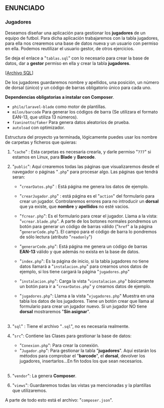 ## ENUNCIADO

### **Jugadores**

Deseamos diseñar una aplicación para gestionar los **jugadores** de un equipo de futbol. Para dicha aplicación trabajaremos con la tabla jugadores, para ella nos crearemos una base de datos nueva y un usuario con permiso en ella. Podemos reutilizar el usuario gestor, de otros ejercicios.

Se deja el enlace a "``tablas.sql``" con lo necesario para crear la base de datos, dar a **gestor** permiso en ella y crear la tabla **jugadores**.

[[Archivo SQL](#https://github.com/AlbaGonzalezPereira/daw_dwes/blob/main/DWES05/sql/DWES05_TAR_R01_tabla.sql)]

De los jugadores guardaremos nombre y apellidos, una posición, un número de dorsal (único) y un código de barras obligatorio único para cada uno.

**Dependencias obligatorias a instalar con Composer**.

* ``philo/laravel-blade`` como motor de plantillas.
* ``milon/barcode`` Para generar los códigos de barra (Se utilizara el formato EAN-13, que utiliza 13 números).
* ``fzaninotto/faker`` Para genera datos aleatorios de prueba.
* ``autoload`` con optimizador.

Estructura del proyecto ya terminada, lógicamente puedes usar los nombre de carpetas y ficheros que quieras:

1. "``cache``" : Esta carpetas es necesaria crearla, y darle permiso "``777``" si estamos en Linux, para **Blade** y **Barcode**.

2. "``public``": Aquí crearemos todas las páginas que visualizaremos desde el navegador o páginas "``.php``" para procesar algo. Las páginas que tendrá seran:

    * "``crearDatos.php``" : Está página me genera los datos de ejemplo.

    * "``crearJugador.php``" : está página es el "``action``" del formulario para crear un jugador. Controlaremos errores para no introducir un **dorsal** que ya existe, que **nombre** y **apellidos** no esté vacios.

    * "``fcrear.php``": Es el formulario para crear el jugador. Llama a la vista: "``vcrear.blade.php``". A parte de los botones normales pondremos un botón para generar un código de barras válido ("``href``" a la página "``generarCode.php``"). El campo para el código de barra lo pondremos de sólo lectura (atributo "``readonly``")

    * "``generarCode.php``": Está página me genera un código de barras **EAN-13** válido y que además no exista en la base de datos.

    * "``index.php``": Es la página de inicio, si la tabla jugadores no tiene datos llamará a "``instalacion.php``" para crearnos unos datos de ejemplo, si los tiene cargará la página "``jugadores.php``"

    * "``instalacion.php``": Carga la vista "``vinstalacion.php``" básicamente un botón para ir a "``crearDatos.php``" y crearnos datos de ejemplo.

    * "``jugadores.php``": Llama a la vista "``vjugadores.php``" Muestra en una tabla los datos de los jugadores. Tiene un botón crear que llama al formulario para crear un jugador nuevo. Si un jugador NO tiene **dorsal** mostraremos "**Sin asignar**".
    <br><br>

3. "``sql``" : Tiene el archivo "``.sql``", no es necesaria realmente.

4. "``src``": Contiene las Clases para gestionar la base de datos:

    * "``Conexion.php``": Para crear la conexión.
    * "``Jugador.php``": Para gestionar la tabla "**jugadores**". Aquí estarán los métodos para comprobar el "**barcode**", el **dorsal**, devolver los jugadores, insertarlos...En fin todos los que sean necesarios.
    <br><br>

5. "``vendor``": La genera **Composer**.

6. "``views``": Guardaremos todas las vistas ya mencionadas y la plantillas que utilizaremos.

A parte de todo esto está el archivo: "``composer.json``".